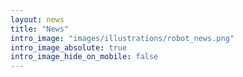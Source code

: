 ```yaml
---
layout: news
title: "News"
intro_image: "images/illustrations/robot_news.png"
intro_image_absolute: true
intro_image_hide_on_mobile: false
---
```

<div id="filter_by" class="filter_by"></div>
<ul id="news_list"></ul>


<script>
    var url_tag = new URLSearchParams(window.location.search).get("t");
    var div = document.getElementById("filter_by");
    var ul = document.getElementById("news_list");
    if (url_tag != null) {
        div.innerText = "Posts with the " + url_tag + " tag";
    }
    else {
        div.style.display = "none";
    }
    {% for post in site.posts %}
        var has_tag = false;
        {% for tag in post.tags %}
            if (url_tag == null || "{{ tag }}" == url_tag) {
                has_tag = true;
                // There should be a {\% break \%} here, but it... breaks js
            }
        {% endfor %}
        if (has_tag) {
            var li = document.createElement("li");
            li.innerHTML = `
            <div class="news-strip">
                <a href="{{ post.url }}" class="post_title">
                {{ post.title }}
            </a>
            <br>
            {% for tag in post.tags %}
                &#9839;<a href="?t={{ tag }}" class="post_tag">
                {{ tag }}
            </a>
            {% endfor %}
            {{ post.excerpt}}
            </div>`;
            ul.appendChild(li);
        }
    {% endfor %}
</script>

